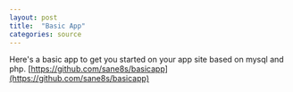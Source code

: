 ```yaml
---
layout: post
title:  "Basic App"
categories: source
---
```

Here's a basic app to get you started on your app site based on mysql and php.
[https://github.com/sane8s/basicapp](https://github.com/sane8s/basicapp)

